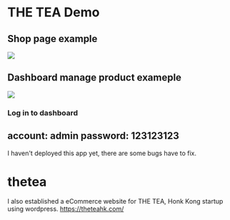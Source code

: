 # THE TEA Demo

## Shop page example
![](https://tva1.sinaimg.cn/large/6976a93ely8gzwhkywixsj20ut0n1jsy.jpg)
## Dashboard manage product exameple
![](https://tva4.sinaimg.cn/large/6976a93ely8gzwhqelw9ij20zb0eswf7.jpg)
###  Log in to dashboard
account: admin
password: 123123123
---
I haven't deployed this app yet, there are some bugs have to fix. 



# thetea
I also established a eCommerce website for THE TEA, Honk Kong startup using wordpress.
https://theteahk.com/

